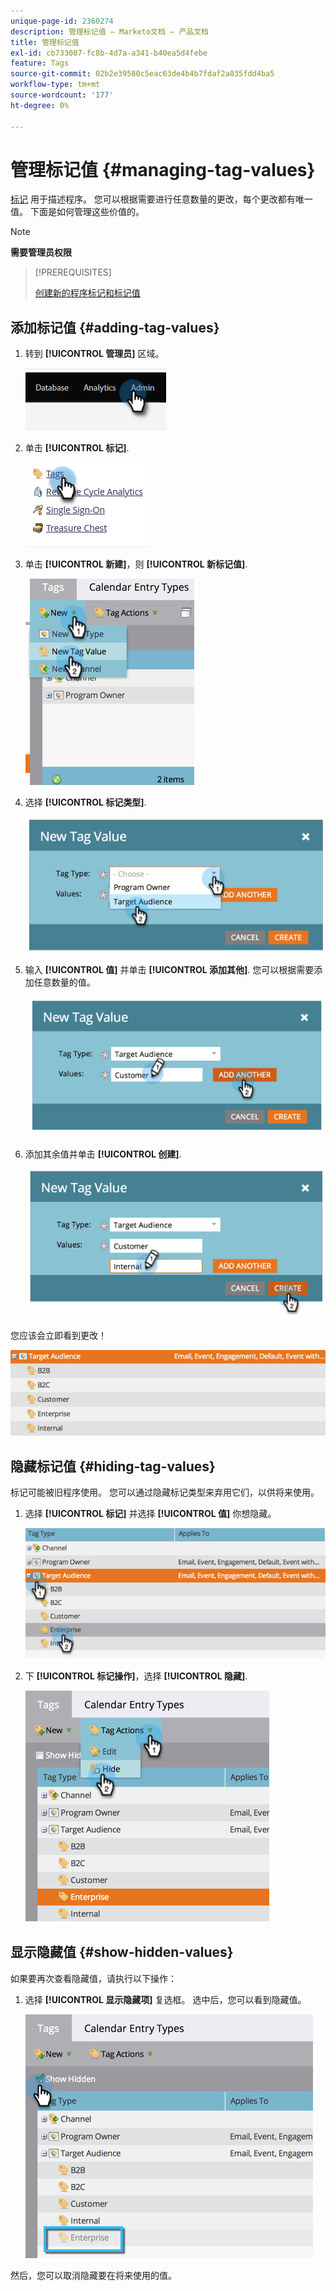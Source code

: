 ```yaml
---
unique-page-id: 2360274
description: 管理标记值 — Marketo文档 — 产品文档
title: 管理标记值
exl-id: cb733007-fc8b-4d7a-a341-b40ea5d4febe
feature: Tags
source-git-commit: 02b2e39580c5eac63de4b4b7fdaf2a835fdd4ba5
workflow-type: tm+mt
source-wordcount: '177'
ht-degree: 0%

---
```


# 管理标记值 {#managing-tag-values}

[标记](/help/marketo/product-docs/core-marketo-concepts/programs/working-with-programs/understanding-tags.md) 用于描述程序。 您可以根据需要进行任意数量的更改，每个更改都有唯一值。 下面是如何管理这些价值的。

>[!NOTE]
>
>**需要管理员权限**

>[!PREREQUISITES]
>
>[创建新的程序标记和标记值](/help/marketo/product-docs/administration/tags/create-a-new-program-tag-and-tag-values.md)

## 添加标记值 {#adding-tag-values}

1. 转到 **[!UICONTROL 管理员]** 区域。

   ![](assets/managing-tag-values-1.png)

1. 单击 **[!UICONTROL 标记]**.

   ![](assets/managing-tag-values-2.png)

1. 单击 **[!UICONTROL 新建]**，则 **[!UICONTROL 新标记值]**.

   ![](assets/managing-tag-values-3.png)

1. 选择 **[!UICONTROL 标记类型]**.

   ![](assets/managing-tag-values-4.png)

1. 输入 **[!UICONTROL 值]** 并单击 **[!UICONTROL 添加其他]**. 您可以根据需要添加任意数量的值。

   ![](assets/managing-tag-values-5.png)

1. 添加其余值并单击 **[!UICONTROL 创建]**.

   ![](assets/managing-tag-values-6.png)

您应该会立即看到更改！

![](assets/managing-tag-values-7.png)

## 隐藏标记值 {#hiding-tag-values}

标记可能被旧程序使用。 您可以通过隐藏标记类型来弃用它们，以供将来使用。

1. 选择 **[!UICONTROL 标记]** 并选择 **[!UICONTROL 值]** 你想隐藏。

   ![](assets/managing-tag-values-8.png)

1. 下 **[!UICONTROL 标记操作]**，选择 **[!UICONTROL 隐藏]**.

   ![](assets/managing-tag-values-9.png)

## 显示隐藏值 {#show-hidden-values}

如果要再次查看隐藏值，请执行以下操作：

1. 选择 **[!UICONTROL 显示隐藏项]** 复选框。 选中后，您可以看到隐藏值。

   ![](assets/managing-tag-values-10.png)

然后，您可以取消隐藏要在将来使用的值。
